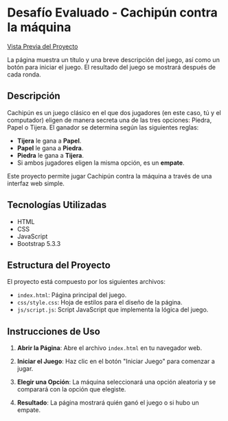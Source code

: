 # Desafío Evaluado - Cachipún contra la máquina
[Vista Previa del Proyecto](https://desafio-cachipun-six.vercel.app/)

La página muestra un título y una breve descripción del juego, así como un botón para iniciar el juego. El resultado del juego se mostrará después de cada ronda.

## Descripción

Cachipún es un juego clásico en el que dos jugadores (en este caso, tú y el computador) eligen de manera secreta una de las tres opciones: Piedra, Papel o Tijera. El ganador se determina según las siguientes reglas:

- **Tijera** le gana a **Papel**.
- **Papel** le gana a **Piedra**.
- **Piedra** le gana a **Tijera**.
- Si ambos jugadores eligen la misma opción, es un **empate**.

Este proyecto permite jugar Cachipún contra la máquina a través de una interfaz web simple.

## Tecnologías Utilizadas

- HTML
- CSS
- JavaScript
- Bootstrap 5.3.3

## Estructura del Proyecto

El proyecto está compuesto por los siguientes archivos:

- `index.html`: Página principal del juego.
- `css/style.css`: Hoja de estilos para el diseño de la página.
- `js/script.js`: Script JavaScript que implementa la lógica del juego.

## Instrucciones de Uso

1. **Abrir la Página**: Abre el archivo `index.html` en tu navegador web.

2. **Iniciar el Juego**: Haz clic en el botón "Iniciar Juego" para comenzar a jugar.

3. **Elegir una Opción**: La máquina seleccionará una opción aleatoria y se comparará con la opción que elegiste.

4. **Resultado**: La página mostrará quién ganó el juego o si hubo un empate.
